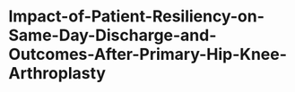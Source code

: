 # Impact-of-Patient-Resiliency-on-Same-Day-Discharge-and-Outcomes-After-Primary-Hip-Knee-Arthroplasty
